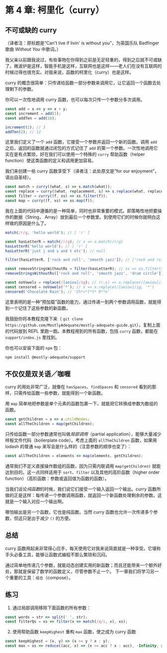 # 第 4 章: 柯里化（curry）

## 不可或缺的 curry

（译者注：原标题是“Can't live if livin' is without you”，为英国乐队 Badfinger 歌曲 *Without You* 中歌词。）

我父亲以前跟我说过，有些事物在你得到之前是无足轻重的，得到之后就不可或缺了。微波炉是这样，智能手机是这样，互联网也是这样——老人们在没有互联网的时候过得也很充实。对我来说，函数的柯里化（curry）也是这样。

curry 的概念很简单：只传递给函数一部分参数来调用它，让它返回一个函数去处理剩下的参数。

你可以一次性地调用 curry 函数，也可以每次只传一个参数分多次调用。

```js
const add = x => y => x + y;
const increment = add(1);
const addTen = add(10);

increment(2); // 3
addTen(2); // 12
```

这里我们定义了一个 `add` 函数，它接受一个参数并返回一个新的函数。调用 `add` 之后，返回的函数就通过闭包的方式记住了 `add` 的第一个参数。一次性地调用它实在是有点繁琐，好在我们可以使用一个特殊的 `curry` 帮助函数（helper function）使这类函数的定义和调用更加容易。

我们来创建一些 curry 函数享受下（译者注：此处原文是“for our enjoyment”，语出自圣经）。

```js
const match = curry((what, s) => s.match(what));
const replace = curry((what, replacement, s) => s.replace(what, replacement));
const filter = curry((f, xs) => xs.filter(f));
const map = curry((f, xs) => xs.map(f));
```

我在上面的代码中遵循的是一种简单，同时也非常重要的模式。即策略性地把要操作的数据（String， Array）放到最后一个参数里。到使用它们的时候你就明白这样做的原因是什么了。

```js
match(/r/g, 'hello world'); // [ 'r' ]

const hasLetterR = match(/r/g); // x => x.match(/r/g)
hasLetterR('hello world'); // [ 'r' ]
hasLetterR('just j and s and t etc'); // null

filter(hasLetterR, ['rock and roll', 'smooth jazz']); // ['rock and roll']

const removeStringsWithoutRs = filter(hasLetterR); // xs => xs.filter(x => x.match(/r/g))
removeStringsWithoutRs(['rock and roll', 'smooth jazz', 'drum circle']); // ['rock and roll', 'drum circle']

const noVowels = replace(/[aeiou]/ig); // (r,x) => x.replace(/[aeiou]/ig, r)
const censored = noVowels('*'); // x => x.replace(/[aeiou]/ig, '*')
censored('Chocolate Rain'); // 'Ch*c*l*t* R**n'
```

这里表明的是一种“预加载”函数的能力，通过传递一到两个参数调用函数，就能得到一个记住了这些参数的新函数。

我鼓励你将本教程克隆下来（ `git clone
https://github.com/MostlyAdequate/mostly-adequate-guide.git`），复制上面的代码放到 REPL 里跑一跑。本教程用到的所有函数，包括 `curry` 函数，都能在 `support/index.js` 里找到。

你也可以安装下面的 `npm` 包：

```bash
npm install @mostly-adequate/support
```

## 不仅仅是双关语／咖喱

curry 的用处非常广泛，就像在 `hasSpaces`、`findSpaces` 和 `censored` 看到的那样，只需传给函数一些参数，就能得到一个新函数。

用 `map` 简单地把参数是单个元素的函数包裹一下，就能把它转换成参数为数组的函数。

```js
const getChildren = x => x.childNodes;
const allTheChildren = map(getChildren);
```

只传给函数一部分参数通常也叫做*局部调用*（partial application），能够大量减少样板文件代码（boilerplate code）。考虑上面的 `allTheChildren` 函数，如果用 lodash 的普通 `map` 来写会是什么样的（注意参数的顺序也变了）：

```js
const allTheChildren = elements => map(elements, getChildren);
```

通常我们不定义直接操作数组的函数，因为只需内联调用 `map(getChildren)` 就能达到目的。这一点同样适用于 `sort`、`filter` 以及其他的高阶函数（higher order function）（高阶函数：参数或返回值为函数的函数）。

当我们谈论*纯函数*的时候，我们说它们接受一个输入返回一个输出。curry 函数所做的正是这样：每传递一个参数调用函数，就返回一个新函数处理剩余的参数。这就是一个输入对应一个输出啊。

哪怕输出是另一个函数，它也是纯函数。当然 curry 函数也允许一次传递多个参数，但这只是出于减少 `()` 的方便。

## 总结

curry 函数用起来非常得心应手，每天使用它对我来说简直就是一种享受。它堪称手头必备工具，能够让函数式编程不那么繁琐和沉闷。

通过简单地传递几个参数，就能动态创建实用的新函数；而且还能带来一个额外好处，那就是保留了数学的函数定义，尽管参数不止一个。
下一章我们将学习另一个重要的工具：`组合`（compose）。

## 练习

1. 通过局部调用移除下面函数的所有参数：

```js
const words = str => split(' ', str);  
const filterQs = xs => filter(x => match(/q/i, x), xs);
```

2. 使用帮助函数 `keepHighest` 重构 `max` 函数，使之成为 curry 函数

```js
const keepHighest = (x, y) => (x >= y ? x : y);  
const max = xs => reduce((acc, x) => (x >= acc ? x : acc), -Infinity, xs);  
```

